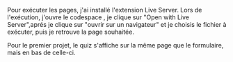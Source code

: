 Pour exécuter les  pages, j'ai installé l'extension Live Server. Lors de l'exécution,
j'ouvre le codespace , je clique sur "Open with Live Server",aprés je clique sur "ouvrir sur un navigateur" et je choisis le fichier à exécuter, puis je retrouve la page souhaitée.

Pour le premier projet, le quiz s'affiche sur la même page que le formulaire, mais en bas de celle-ci.
